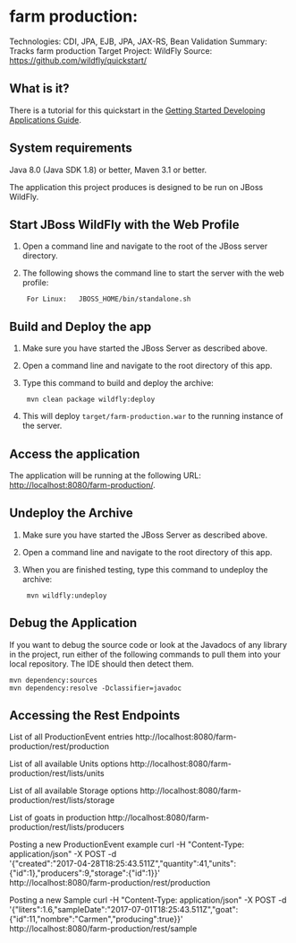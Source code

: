 farm production:
========================
Technologies: CDI, JPA, EJB, JPA, JAX-RS, Bean Validation
Summary: Tracks farm production
Target Project: WildFly
Source: <https://github.com/wildfly/quickstart/>

What is it?
-----------

There is a tutorial for this quickstart in the [Getting Started Developing Applications Guide](https://github.com/wildfly/quickstart/guide/production/).

System requirements
-------------------

Java 8.0 (Java SDK 1.8) or better, Maven 3.1 or better.

The application this project produces is designed to be run on JBoss WildFly.


Start JBoss WildFly with the Web Profile
-------------------------

1. Open a command line and navigate to the root of the JBoss server directory.
2. The following shows the command line to start the server with the web profile:

        For Linux:   JBOSS_HOME/bin/standalone.sh

 
Build and Deploy the app
-------------------------

1. Make sure you have started the JBoss Server as described above.
2. Open a command line and navigate to the root directory of this app.
3. Type this command to build and deploy the archive:

        mvn clean package wildfly:deploy

4. This will deploy `target/farm-production.war` to the running instance of the server.
 

Access the application 
---------------------

The application will be running at the following URL: <http://localhost:8080/farm-production/>.


Undeploy the Archive
--------------------

1. Make sure you have started the JBoss Server as described above.
2. Open a command line and navigate to the root directory of this app.
3. When you are finished testing, type this command to undeploy the archive:

        mvn wildfly:undeploy


Debug the Application
------------------------------------

If you want to debug the source code or look at the Javadocs of any library in the project, run either of the
following commands to pull them into your local repository. The IDE should then detect them.

    mvn dependency:sources
    mvn dependency:resolve -Dclassifier=javadoc



Accessing the Rest Endpoints
-----------------------------

List of all ProductionEvent entries
http://localhost:8080/farm-production/rest/production

List of all available Units options
http://localhost:8080/farm-production/rest/lists/units

List of all available Storage options
http://localhost:8080/farm-production/rest/lists/storage

List of goats in production
http://localhost:8080/farm-production/rest/lists/producers

Posting a new ProductionEvent example
curl -H "Content-Type: application/json" -X POST -d \
    '{"created":"2017-04-28T18:25:43.511Z","quantity":41,"units":{"id":1},"producers":9,"storage":{"id":1}}' \
    http://localhost:8080/farm-production/rest/production

Posting a new Sample
curl -H "Content-Type: application/json" -X POST -d \
    '{"liters":1.6,"sampleDate":"2017-07-01T18:25:43.511Z","goat":{"id":11,"nombre":"Carmen","producing":true}}' \
    http://localhost:8080/farm-production/rest/sample
    
